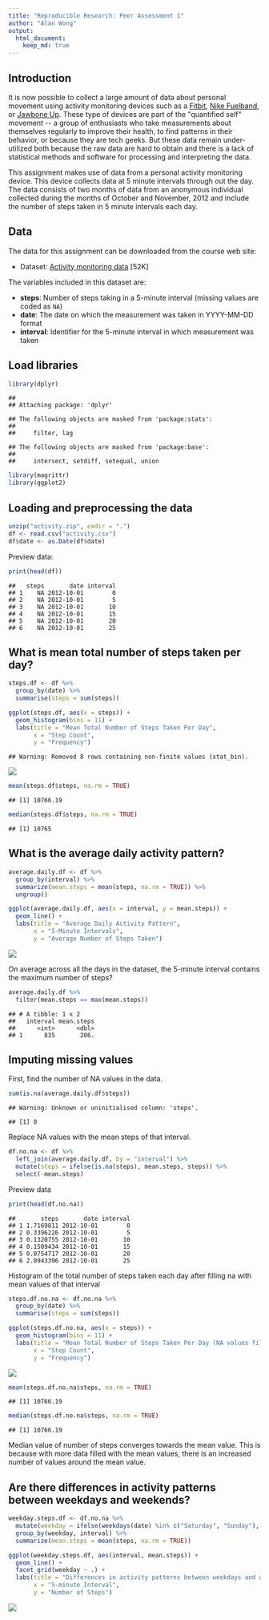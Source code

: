 ```yaml
---
title: "Reproducible Research: Peer Assessment 1"
author: "Alan Wong"
output: 
  html_document:
    keep_md: true
---
```


## Introduction

It is now possible to collect a large amount of data about personal movement using activity monitoring devices such as a
[Fitbit](http://www.fitbit.com), [Nike Fuelband](http://www.nike.com/us/en_us/c/nikeplus-fuelband), or [Jawbone Up](https://jawbone.com/up). These type of devices are part of the "quantified self" movement -- a group of enthusiasts who take measurements about themselves regularly to improve their health, to find patterns in their behavior, or because they are tech geeks. But these data remain under-utilized both because the raw data are hard to obtain and there is a lack of statistical methods and software for processing and interpreting the data.  

This assignment makes use of data from a personal activity monitoring device. This device collects data at 5 minute intervals through out the day. The data consists of two months of data from an anonymous individual collected during the months of October and November, 2012 and include the number of steps taken in 5 minute intervals each day.  

## Data

The data for this assignment can be downloaded from the course web site:
* Dataset: [Activity monitoring data](https://d396qusza40orc.cloudfront.net/repdata%2Fdata%2Factivity.zip) [52K]  

The variables included in this dataset are:  
* **steps**: Number of steps taking in a 5-minute interval (missing values are coded as `NA`)  
* **date**: The date on which the measurement was taken in YYYY-MM-DD format  
* **interval**: Identifier for the 5-minute interval in which measurement was taken  

## Load libraries

```r
library(dplyr)
```

```
## 
## Attaching package: 'dplyr'
```

```
## The following objects are masked from 'package:stats':
## 
##     filter, lag
```

```
## The following objects are masked from 'package:base':
## 
##     intersect, setdiff, setequal, union
```

```r
library(magrittr)
library(ggplot2)
```

## Loading and preprocessing the data

```r
unzip("activity.zip", exdir = ".")
df <- read.csv("activity.csv")
df$date <- as.Date(df$date)
```

Preview data:

```r
print(head(df))
```

```
##   steps       date interval
## 1    NA 2012-10-01        0
## 2    NA 2012-10-01        5
## 3    NA 2012-10-01       10
## 4    NA 2012-10-01       15
## 5    NA 2012-10-01       20
## 6    NA 2012-10-01       25
```


## What is mean total number of steps taken per day?

```r
steps.df <- df %>%
  group_by(date) %>%
  summarise(steps = sum(steps))

ggplot(steps.df, aes(x = steps)) +
  geom_histogram(bins = 11) +
  labs(title = "Mean Total Number of Steps Taken Per Day",
       x = "Step Count",
       y = "Frequency")
```

```
## Warning: Removed 8 rows containing non-finite values (stat_bin).
```

![](PA1_template_files/figure-html/unnamed-chunk-4-1.png)<!-- -->

```r
mean(steps.df$steps, na.rm = TRUE)
```

```
## [1] 10766.19
```

```r
median(steps.df$steps, na.rm = TRUE)
```

```
## [1] 10765
```


## What is the average daily activity pattern?

```r
average.daily.df <- df %>%
  group_by(interval) %>%
  summarize(mean.steps = mean(steps, na.rm = TRUE)) %>%
  ungroup()

ggplot(average.daily.df, aes(x = interval, y = mean.steps)) +
  geom_line() +
  labs(title = "Average Daily Activity Pattern",
       x = "5-Minute Intervals",
       y = "Average Number of Steps Taken")
```

![](PA1_template_files/figure-html/unnamed-chunk-5-1.png)<!-- -->

On average across all the days in the dataset, the 5-minute interval contains the maximum number of steps?


```r
average.daily.df %>%
  filter(mean.steps == max(mean.steps))
```

```
## # A tibble: 1 x 2
##   interval mean.steps
##      <int>      <dbl>
## 1      835       206.
```

## Imputing missing values
First, find the number of NA values in the data.

```r
sum(is.na(average.daily.df$steps))
```

```
## Warning: Unknown or uninitialised column: 'steps'.
```

```
## [1] 0
```

Replace NA values with the mean steps of that interval.

```r
df.no.na <- df %>%
  left_join(average.daily.df, by = "interval") %>%
  mutate(steps = ifelse(is.na(steps), mean.steps, steps)) %>%
  select(-mean.steps)
```

Preview data

```r
print(head(df.no.na))
```

```
##       steps       date interval
## 1 1.7169811 2012-10-01        0
## 2 0.3396226 2012-10-01        5
## 3 0.1320755 2012-10-01       10
## 4 0.1509434 2012-10-01       15
## 5 0.0754717 2012-10-01       20
## 6 2.0943396 2012-10-01       25
```

Histogram of the total number of steps taken each day after filling na with mean values of that interval

```r
steps.df.no.na <- df.no.na %>%
  group_by(date) %>%
  summarise(steps = sum(steps))

ggplot(steps.df.no.na, aes(x = steps)) +
  geom_histogram(bins = 11) +
  labs(title = "Mean Total Number of Steps Taken Per Day (NA values filled)",
       x = "Step Count",
       y = "Frequency")
```

![](PA1_template_files/figure-html/unnamed-chunk-10-1.png)<!-- -->

```r
mean(steps.df.no.na$steps, na.rm = TRUE)
```

```
## [1] 10766.19
```

```r
median(steps.df.no.na$steps, na.rm = TRUE)
```

```
## [1] 10766.19
```

Median value of number of steps converges towards the mean value.  This is because with more data filled with the mean values, there is an increased number of values around the mean value.

## Are there differences in activity patterns between weekdays and weekends?

```r
weekday.steps.df <- df.no.na %>%
  mutate(weekday = ifelse(weekdays(date) %in% c("Saturday", "Sunday"), "Weekend", "Weekday")) %>%
  group_by(weekday, interval) %>%
  summarize(mean.steps = mean(steps, na.rm = TRUE))

ggplot(weekday.steps.df, aes(interval, mean.steps)) +
  geom_line() +
  facet_grid(weekday ~ .) +
  labs(title = "Differences in activity patterns between weekdays and weekends",
       x = "5-minute Interval",
       y = "Number of Steps")
```

![](PA1_template_files/figure-html/unnamed-chunk-11-1.png)<!-- -->
